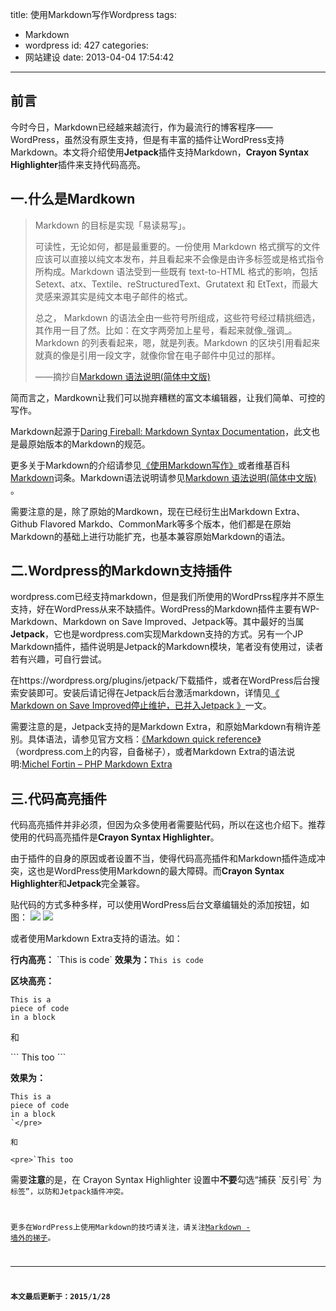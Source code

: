title: 使用Markdown写作Wordpress
tags:
  - Markdown
  - wordpress
id: 427
categories:
  - 网站建设
date: 2013-04-04 17:54:42
---

## 前言

今时今日，Markdown已经越来越流行，作为最流行的博客程序——WordPress，虽然没有原生支持，但是有丰富的插件让WordPress支持Markdown。本文将介绍使用**Jetpack**插件支持Markdown，**Crayon Syntax Highlighter**插件来支持代码高亮。

## 一.什么是Mardkown

> Markdown 的目标是实现「易读易写」。
> 
>   可读性，无论如何，都是最重要的。一份使用 Markdown 格式撰写的文件应该可以直接以纯文本发布，并且看起来不会像是由许多标签或是格式指令所构成。Markdown 语法受到一些既有 text-to-HTML 格式的影响，包括 Setext、atx、Textile、reStructuredText、Grutatext 和 EtText，而最大灵感来源其实是纯文本电子邮件的格式。
> 
>   总之， Markdown 的语法全由一些符号所组成，这些符号经过精挑细选，其作用一目了然。比如：在文字两旁加上星号，看起来就像_强调_。Markdown 的列表看起来，嗯，就是列表。Markdown 的区块引用看起来就真的像是引用一段文字，就像你曾在电子邮件中见过的那样。
> 
>   ——摘抄自[Markdown 语法说明(简体中文版) ](http://wowubuntu.com/markdown/)

简而言之，Mardkown让我们可以抛弃糟糕的富文本编辑器，让我们简单、可控的写作。

Markdown起源于[Daring Fireball: Markdown Syntax Documentation](http://daringfireball.net/projects/markdown/syntax)，此文也是最原始版本的Markdown的规范。

更多关于Markdown的介绍请参见[《使用Markdown写作》](http://www.itoldme.net/archives/393)或者维基百科[Markdown](https://zh.wikipedia.org/zh/Markdown)词条。Markdown语法说明请参见[Markdown 语法说明(简体中文版) ](http://wowubuntu.com/markdown/)。

需要注意的是，除了原始的Mardkown，现在已经衍生出Markdown Extra、Github Flavored Markdo、CommonMark等多个版本，他们都是在原始Markdown的基础上进行功能扩充，也基本兼容原始Markdown的语法。

## 二.Wordpress的Markdown支持插件

wordpress.com已经支持markdown，但是我们所使用的WordPrss程序并不原生支持，好在WordPress从来不缺插件。WordPress的Markdown插件主要有WP-Markdown、Markdown on Save Improved、Jetpack等。其中最好的当属**Jetpack**，它也是wordpress.com实现Markdown支持的方式。另有一个JP Markdown插件，插件说明是Jetpack的Markdown模块，笔者没有使用过，读者若有兴趣，可自行尝试。

在https://wordpress.org/plugins/jetpack/下载插件，或者在WordPress后台搜索安装即可。安装后请记得在Jetpack后台激活markdown，详情见[《
Markdown on Save Improved停止维护，已并入Jetpack
》](http://www.itoldme.net/archives/1074)一文。

需要注意的是，Jetpack支持的是Markdown Extra，和原始Markdown有稍许差别。具体语法，请参见官方文档：[《Markdown quick reference》](http://en.support.wordpress.com/markdown-quick-reference/) （wordpress.com上的内容，自备梯子），或者Markdown Extra的语法说明:[Michel Fortin – PHP Markdown Extra](https://michelf.ca/projects/php-markdown/extra/)

## 三.代码高亮插件

代码高亮插件并非必须，但因为众多使用者需要贴代码，所以在这也介绍下。推荐使用的代码高亮插件是**Crayon Syntax Highlighter**。

由于插件的自身的原因或者设置不当，使得代码高亮插件和Markdown插件造成冲突，这也是WordPress使用Markdown的最大障碍。而**Crayon Syntax Highlighter**和**Jetpack**完全兼容。

贴代码的方式多种多样，可以使用WordPress后台文章编辑处的添加按钮，如图：
![](http://www.itoldme.net/wordpress/wp-content/uploads/2015/01/Crayon-Syntax-Highlighter001.png)
![](http://www.itoldme.net/wordpress/wp-content/uploads/2015/01/Crayon-Syntax-Highlighter002.png)

或者使用Markdown Extra支持的语法。如：

**行内高亮：**
&#96;This is code&#96;
**效果为：**`This is code`

**区块高亮：**
 ~~~~
This is a 
piece of code 
in a block
 ~~~~

和

&#96;&#96;&#96;
This too
&#96;&#96;&#96;

**效果为：**

    This is a 
    piece of code 
    in a block
    `</pre>

    和

    <pre>`This too

需要**注意**的是，在 Crayon Syntax Highlighter 设置中**不要**勾选“捕获 &#96;反引号&#96; 为 <code> 标签”，以防和Jetpack插件冲突。

更多在WordPress上使用Markdown的技巧请关注，请关注[Markdown - 墙外的梯子](http://www.itoldme.net/archives/tag/markdown)。

* * *

**本文最后更新于：2015/1/28**